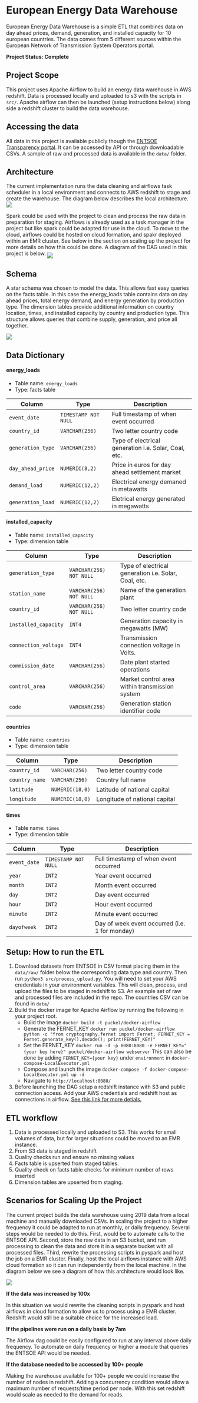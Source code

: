 # European Energy Data Warehouse

European Energy Data Warehouse is a simple ETL that combines data on day ahead prices, demand, generation, and installed capacity for 10 european countries. The data comes from 5 different sources within the European Network of Transmission System Operators portal.

**Project Status: Complete**

## Project Scope
This project uses Apache Airflow to build an energy data warehouse in AWS redshift. Data is processed locally and uploaded to s3 with the scripts in ```src/```. Apache airflow can then be launched (setup instructions below) along side a redshift cluster to build the data warehouse.

## Accessing the data
All data in this project is available publicly though the [ENTSOE Transparency portal](https://transparency.entsoe.eu/). It can be accessed by API or through downloadable CSVs. A sample of raw and processed data is available in the ```data/``` folder.

## Architecture
The current implementation runs the data cleaning and airflows task scheduler in a local environment and connects to AWS redshift to stage and create the warehouse. The diagram below describes the local architecture.
<img src="img/local-schema-architecture.png" align="middle">

Spark could be used with the project to clean and process the raw data in preparation for staging. Airflows is already used as a task manager in the project but like spark could be adapted for use in the cloud. To move to the cloud, airflows could be hosted on cloud formation, and spakr deployed within an EMR cluster. See below in the section on scaling up the project for more details on how this could be done. A diagram of the DAG used in this project is below.
<img src="img/final-dag.png" align="middle">

## Schema
A star schema was chosen to model the data. This allows fast easy queries on the facts table. In this case the energy_loads table contains data on day ahead prices, total energy demand, and energy generation by production type. The dimension tables provide additional information on country location, times, and installed capacity by country and production type. This structure allows queries that combine supply, generation, and price all together.

<img src="img/db-schema.png" align="middle">

## Data Dictionary

#### energy_loads
- Table name: ```energy_loads```
- Type: facts table

| Column | Type | Description |
| ------ | ---- | ----------- |
| `event_date` | `TIMESTAMP NOT NULL` | Full timestamp of when event occurred |
| `country_id` | `VARCHAR(256)` | Two letter country code  |
| `generation_type` | `VARCHAR(256)` | Type of electrical generation i.e. Solar, Coal, etc.  |
| `day_ahead_price` | `NUMERIC(8,2)` | Price in euros for day ahead settlement market |
| `demand_load` | `NUMERIC(12,2)` | Electrical energy demaned in metawatts |
| `generation_load` | `NUMERIC(12,2)` | Eletrical energy generated in megawatts |

#### installed_capacity
- Table name: ```installed_capacity```
- Type: dimension table

| Column | Type | Description |
| ------ | ---- | ----------- |
| `generation_type` | `VARCHAR(256) NOT NULL` | Type of electrical generation i.e. Solar, Coal, etc. |
| `station_name` | `VARCHAR(256) NOT NULL` | Name of the generation plant |
| `country_id` | `VARCHAR(256) NOT NULL` | Two letter country code |
| `installed_capacity` | `INT4` | Generation capacity in megawatts (MW)  |
| `connection_voltage` | `INT4` | Transmission connection voltage in Volts. |
| `commission_date` | `VARCHAR(256)` | Date plant started operations  |
| `control_area` | `VARCHAR(256)` | Market control area within transmission system |
| `code` | `VARCHAR(256)` | Generation station identifier code |

#### countries
- Table name: ```countries```
- Type: dimension table

| Column | Type | Description |
| ------ | ---- | ----------- |
| `country_id` | `VARCHAR(256)` | Two letter country code |
| `country_name` | `VARCHAR(256)` | Country full name  |
| `latitude` | `NUMERIC(18,0)` | Latitude of national capital |
| `longitude` | `NUMERIC(18,0)` | Longitude of national capital  |

#### times 
- Table name: ```times```
- Type: dimension table

| Column | Type | Description |
| ------ | ---- | ----------- |
| `event_date` | `TIMESTAMP NOT NULL` | Full timestamp of when event occurred |
| `year` | `INT2` | Year event occurred  |
| `month` | `INT2` | Month event occurred  |
| `day` | `INT2` | Day event occurred  |
| `hour` | `INT2` | Hour event occurred |
| `minute` | `INT2` | Minute event occurred  |
| `dayofweek` | `INT2` | Day of week event occurred (i.e. 1 for monday) |


## Setup: How to run the ETL
1. Download datasets from ENTSOE in CSV format placing them in the ```data/raw/``` folder below the corresponding data type and country. Then run ```python3 src/process_upload.py```. You will need to set your AWS credentials in your environment variables. This will clean, process, and upload the files to be staged in redshift to S3. An example set of raw and processed files are included in the repo. The countries CSV can be found in ```data/```
2. Build the docker image for Apache Airflow by running the following in your project root.
    - Build the image ```docker build -t puckel/docker-airflow .```
    - Generate the FERNET_KEY ```docker run puckel/docker-airflow python -c "from cryptography.fernet import Fernet; FERNET_KEY = Fernet.generate_key().decode(); print(FERNET_KEY)"```
    - Set the FERNET_KEY  ```docker run -d -p 8080:8080 -e FERNET_KEY="{your key here}" puckel/docker-airflow webserver``` This can also be done by adding ```FERNET_KEY={your key}``` under ```environment``` in ```docker-compose-LocalExecutor.yml```
    - Compose and launch the image ```docker-compose -f docker-compose-LocalExecutor.yml up -d```
    - Navigate to ```http://localhost:8080/```
3. Before launching the DAG setup a redshift instance with S3 and public connection access. Add your AWS credentials and redshift host as connections in airflow. [See this link for more detials.](https://github.com/san089/goodreads_etl_pipeline/blob/master/docs/Airflow_Connections.md) 

## ETL workflow
1. Data is processed locally and uploaded to S3. This works for small volumes of data, but for larger situations could be moved to an EMR instance.
2. From S3 data is staged in redshift
3. Quality checks run and ensure no missing values
4. Facts table is upserted from staged tables.
5. Quality check on facts table checks for minimum number of rows inserted
6. Dimension tables are upserted from staging.

## Scenarios for Scaling Up the Project
The current project builds the data warehouse using 2019 data from a local machine and manually downloaded CSVs. In scaling the project to a higher frequency it could be adapted to run at monthly, or daily frequency. Several steps would be needed to do this. First, would be to automate calls to the ENTSOE API. Second, store the raw data in an S3 bucket, and run processing to clean the data and store it in a separate bucket with all processed files. Third, rewrite the processing scripts in pyspark and host the job on a EMR cluster. Finally, host the local airflows instance with AWS cloud formation so it can run independently from the local machine. In the diagram below we see a diagram of how this architecture would look like.

<img src="img/euroelectric-etl-resources-scaled.png" align="middle">

**If the data was increased by 100x**

In this situation we would rewrite the cleaning scripts in pyspark and host airflows in cloud formation to allow us to process using a EMR cluster. Redshift would still be a suitable choice for the increased load.

**If the pipelines were run on a daily basis by 7am**

The Airflow dag could be easily configured to run at any interval above daily frequency. To automate on daily frequency or higher a module that queries the ENTSOE API would be needed.

**If the database needed to be accessed by 100+ people**

Making the warehouse available for 100+ people we could increase the number of nodes in redshift. Adding a concurrency condition would allow a maximum number of requests/time period per node. With this set redshift would scale as needed to the demand for reads. 









